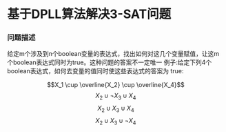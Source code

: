 # 基于DPLL算法解决3-SAT问题

### 问题描述 
给定m个涉及到n个boolean变量的表达式，找出如何对这几个变量赋值，让这m个boolean表达式同时为true。这种问题的答案不一定唯一
例子:给定下列4个boolean表达式，如何去变量的值同时使这些表达式的答案为 true:

$$X_1 \cup \overline{X_2} \cup \overline{X_4}$$
$$X_2 \cup \neg X_3 \cup X_4$$
$$X_2 \cup X_3 \cup X_4$$
$$X_2 \cup X_3 \cup \neg X_4$$
